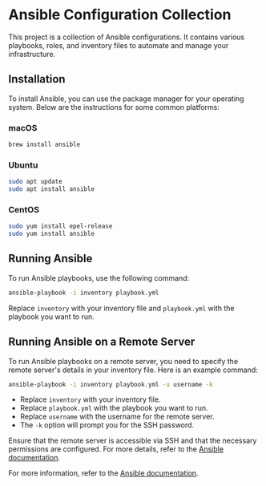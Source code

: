 # Ansible Configuration Collection

This project is a collection of Ansible configurations. It contains various playbooks, roles, and inventory files to automate and manage your infrastructure.

## Installation

To install Ansible, you can use the package manager for your operating system. Below are the instructions for some common platforms:

### macOS

```bash
brew install ansible
```

### Ubuntu

```bash
sudo apt update
sudo apt install ansible
```

### CentOS

```bash
sudo yum install epel-release
sudo yum install ansible
```

## Running Ansible

To run Ansible playbooks, use the following command:

```bash
ansible-playbook -i inventory playbook.yml
```

Replace `inventory` with your inventory file and `playbook.yml` with the playbook you want to run.

## Running Ansible on a Remote Server

To run Ansible playbooks on a remote server, you need to specify the remote server's details in your inventory file. Here is an example command:

```bash
ansible-playbook -i inventory playbook.yml -u username -k
```

- Replace `inventory` with your inventory file.
- Replace `playbook.yml` with the playbook you want to run.
- Replace `username` with the username for the remote server.
- The `-k` option will prompt you for the SSH password.

Ensure that the remote server is accessible via SSH and that the necessary permissions are configured. For more details, refer to the [Ansible documentation](https://docs.ansible.com/ansible/latest/index.html).

For more information, refer to the [Ansible documentation](https://docs.ansible.com/ansible/latest/index.html).